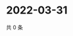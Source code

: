 # 2022-03-31

共 0 条

<!-- BEGIN WEIBO -->
<!-- 最后更新时间 Thu Mar 31 2022 09:04:53 GMT+0800 (China Standard Time) -->

<!-- END WEIBO -->
